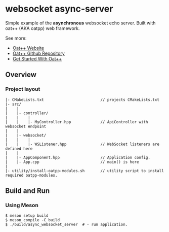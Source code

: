 # websocket async-server

Simple example of the **asynchronous** websocket echo server. Built with oat++ (AKA oatpp) web framework.

See more:

- [Oat++ Website](https://oatpp.io/)
- [Oat++ Github Repository](https://github.com/oatpp/oatpp)
- [Get Started With Oat++](https://oatpp.io/docs/start)

## Overview

### Project layout

```
|- CMakeLists.txt                         // projects CMakeLists.txt
|- src/
|    |
|    |- controller/
|    |    |
|    |    |- MyController.hpp             // ApiController with websocket endpoint
|    |
|    |- websocket/
|    |    |
|    |    |- WSListener.hpp               // WebSocket listeners are defined here
|    |
|    |- AppComponent.hpp                  // Application config. 
|    |- App.cpp                           // main() is here
|
|- utility/install-oatpp-modules.sh       // utility script to install required oatpp-modules.  
```

## Build and Run

### Using Meson

```
$ meson setup build
$ meson compile -C build
$ ./build/async_websocket_server  # - run application.

```
